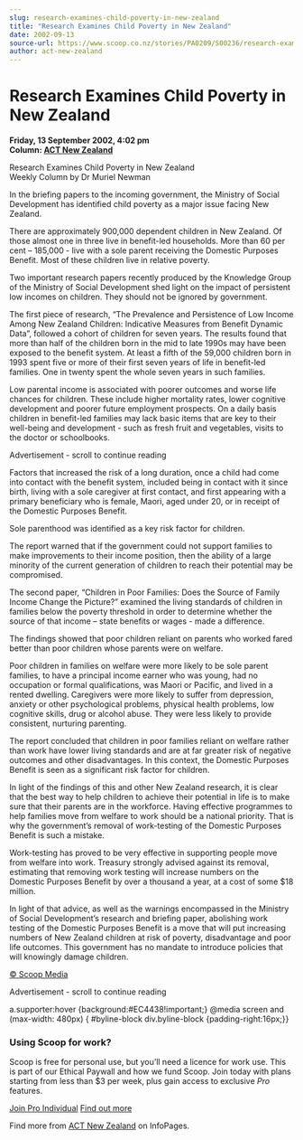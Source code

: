 ```yaml
---
slug: research-examines-child-poverty-in-new-zealand
title: "Research Examines Child Poverty in New Zealand"
date: 2002-09-13
source-url: https://www.scoop.co.nz/stories/PA0209/S00236/research-examines-child-poverty-in-new-zealand.htm
author: act-new-zealand
---
```

Research Examines Child Poverty in New Zealand
==============================================

**Friday, 13 September 2002, 4:02 pm**  
**Column: [ACT New Zealand](https://info.scoop.co.nz/ACT_New_Zealand)**

Research Examines Child Poverty in New Zealand  
Weekly Column by Dr Muriel Newman

In the briefing papers to the incoming government, the Ministry of Social Development has identified child poverty as a major issue facing New Zealand.

There are approximately 900,000 dependent children in New Zealand. Of those almost one in three live in benefit-led households. More than 60 per cent – 185,000 - live with a sole parent receiving the Domestic Purposes Benefit. Most of these children live in relative poverty.

Two important research papers recently produced by the Knowledge Group of the Ministry of Social Development shed light on the impact of persistent low incomes on children. They should not be ignored by government.

The first piece of research, “The Prevalence and Persistence of Low Income Among New Zealand Children: Indicative Measures from Benefit Dynamic Data”, followed a cohort of children for seven years. The results found that more than half of the children born in the mid to late 1990s may have been exposed to the benefit system. At least a fifth of the 59,000 children born in 1993 spent five or more of their first seven years of life in benefit-led families. One in twenty spent the whole seven years in such families.

Low parental income is associated with poorer outcomes and worse life chances for children. These include higher mortality rates, lower cognitive development and poorer future employment prospects. On a daily basis children in benefit-led families may lack basic items that are key to their well-being and development - such as fresh fruit and vegetables, visits to the doctor or schoolbooks.

Advertisement - scroll to continue reading





Factors that increased the risk of a long duration, once a child had come into contact with the benefit system, included being in contact with it since birth, living with a sole caregiver at first contact, and first appearing with a primary beneficiary who is female, Maori, aged under 20, or in receipt of the Domestic Purposes Benefit.

Sole parenthood was identified as a key risk factor for children.

The report warned that if the government could not support families to make improvements to their income position, then the ability of a large minority of the current generation of children to reach their potential may be compromised.

The second paper, “Children in Poor Families: Does the Source of Family Income Change the Picture?” examined the living standards of children in families below the poverty threshold in order to determine whether the source of that income – state benefits or wages - made a difference.

The findings showed that poor children reliant on parents who worked fared better than poor children whose parents were on welfare.

Poor children in families on welfare were more likely to be sole parent families, to have a principal income earner who was young, had no occupation or formal qualifications, was Maori or Pacific, and lived in a rented dwelling. Caregivers were more likely to suffer from depression, anxiety or other psychological problems, physical health problems, low cognitive skills, drug or alcohol abuse. They were less likely to provide consistent, nurturing parenting.

The report concluded that children in poor families reliant on welfare rather than work have lower living standards and are at far greater risk of negative outcomes and other disadvantages. In this context, the Domestic Purposes Benefit is seen as a significant risk factor for children.

In light of the findings of this and other New Zealand research, it is clear that the best way to help children to achieve their potential in life is to make sure that their parents are in the workforce. Having effective programmes to help families move from welfare to work should be a national priority. That is why the government’s removal of work-testing of the Domestic Purposes Benefit is such a mistake.

Work-testing has proved to be very effective in supporting people move from welfare into work. Treasury strongly advised against its removal, estimating that removing work testing will increase numbers on the Domestic Purposes Benefit by over a thousand a year, at a cost of some $18 million.

In light of that advice, as well as the warnings encompassed in the Ministry of Social Development’s research and briefing paper, abolishing work testing of the Domestic Purposes Benefit is a move that will put increasing numbers of New Zealand children at risk of poverty, disadvantage and poor life outcomes. This government has no mandate to introduce policies that will knowingly damage children.

  

[© Scoop Media](http://www.scoop.co.nz/about/terms.html)  

Advertisement - scroll to continue reading



a.supporter:hover {background:#EC4438!important;} @media screen and (max-width: 480px) { #byline-block div.byline-block {padding-right:16px;}}

### Using Scoop for work?

Scoop is free for personal use, but you’ll need a licence for work use. This is part of our Ethical Paywall and how we fund Scoop. Join today with plans starting from less than $3 per week, plus gain access to exclusive _Pro_ features.  
  
[Join Pro Individual](https://pro.scoop.co.nz/Individual/?from=ProIn24) [Find out more](https://pro.scoop.co.nz/using-scoop-for-work/?from=ProIn24)

Find more from [ACT New Zealand](https://info.scoop.co.nz/ACT_New_Zealand) on InfoPages.